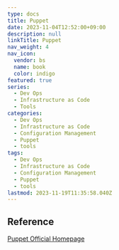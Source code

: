 ```yaml
---
type: docs
title: Puppet
date: 2023-11-04T12:52:00+09:00
description: null
linkTitle: Puppet
nav_weight: 4
nav_icon:
  vendor: bs
  name: book
  color: indigo
featured: true
series:
  - Dev Ops
  - Infrastructure as Code
  - Tools
categories:
  - Dev Ops
  - Infrastructure as Code
  - Configuration Management
  - Puppet
  - tools
tags:
  - Dev Ops
  - Infrastructure as Code
  - Configuration Management
  - Puppet
  - tools
lastmod: 2023-11-19T11:35:58.040Z
---
```


## Reference

[Puppet Official Homepage](https://www.puppet.com/)
